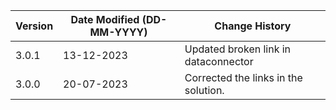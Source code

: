 | **Version** | **Date Modified (DD-MM-YYYY)** | **Change History**                     |
|-------------|--------------------------------|----------------------------------------|
| 3.0.1       | 13-12-2023                     | Updated  broken link in dataconnector  |                                   
| 3.0.0       | 20-07-2023                     | Corrected the links in the solution.   | 
